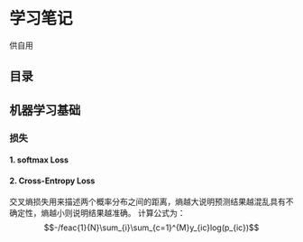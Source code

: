 # 学习笔记

供自用

## 目录

## 机器学习基础

### 损失

#### 1. softmax Loss
$$ $$
  

#### 2. Cross-Entropy Loss
交叉熵损失用来描述两个概率分布之间的距离，熵越大说明预测结果越混乱具有不确定性，熵越小则说明结果越准确。
计算公式为：
$$-/feac{1}{N}\sum_{i}\sum_{c=1}^{M}y_{ic}log(p_{ic})$$

